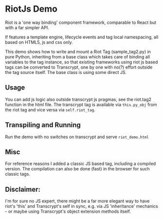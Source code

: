 # RiotJs Demo

Riot is a 'one way binding' component framework, comparable to React but with
a far simpler API.

If features a template engine, lifecycle events and tag local namespacing,
all based on HTML5, js and css only.

This demo shows how to write and mount a Riot Tag (sample_tag2.py) in pure Python,
inheriting from a base class which takes care of binding all variables to the tag
instance, so that existing frameworks using riot js based tags can be converted
to Transcrypt, one by one with no(?) effort outside the tag source itself.
The base class is using some direct JS.

## Usage

You can add js logic also outside transcrypt js pragmas, see the riot.tag2
function in the html file.
The transcrypt tag is available via `this.py_obj` from the riot tag and vice
versa via `self.riot_tag`.


## Transpiling and Running

Run the demo with no switches on transcrypt and serve `riot_demo.html`

## Misc

For reference reasons I added a classic JS based tag, including a compiled
version. The compilation can also be done (fast) in the browser for such
classic tags.


## Disclaimer:

I'm for sure no JS expert, there might be a far more elegant way to
have riot's 'this' and Transcrypt's self in sync, e.g. via JS 'inheritance'
mechanics - or maybe using Transcrypt's object extension methods itself.

